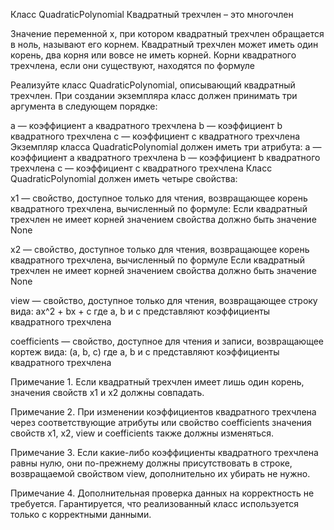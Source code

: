 Класс QuadraticPolynomial
Квадратный трехчлен – это многочлен 

Значение переменной x, при котором квадратный трехчлен обращается в ноль, называют его корнем. 
Квадратный трехчлен может иметь один корень, два корня или вовсе не иметь корней. 
Корни квадратного трехчлена, если они существуют, находятся по формуле

Реализуйте класс QuadraticPolynomial, описывающий квадратный трехчлен. 
При создании экземпляра класс должен принимать три аргумента в следующем порядке:

a — коэффициент a квадратного трехчлена
b — коэффициент b квадратного трехчлена
c — коэффициент c квадратного трехчлена
Экземпляр класса QuadraticPolynomial должен иметь три атрибута:
a — коэффициент a квадратного трехчлена
b — коэффициент b квадратного трехчлена
c — коэффициент c квадратного трехчлена
Класс QuadraticPolynomial должен иметь четыре свойства:

x1 — свойство, доступное только для чтения, возвращающее корень квадратного трехчлена, вычисленный по формуле:
Если квадратный трехчлен не имеет корней значением свойства должно быть значение None

x2 — свойство, доступное только для чтения, возвращающее корень квадратного трехчлена, вычисленный по формуле
Если квадратный трехчлен не имеет корней значением свойства должно быть значение None

view — свойство, доступное только для чтения, возвращающее строку вида:
ax^2 + bx + c
где a, b и с представляют коэффициенты квадратного трехчлена

coefficients — свойство, доступное для чтения и записи, возвращающее кортеж вида:
(a, b, c)
где a, b и с представляют коэффициенты квадратного трехчлена

Примечание 1. Если квадратный трехчлен имеет лишь один корень, значения свойств x1 и x2 должны совпадать.

Примечание 2. При изменении коэффициентов квадратного трехчлена через соответствующие атрибуты или свойство coefficients значения свойств x1, x2, view и coefficients также должны изменяться.

Примечание 3. Если какие-либо коэффициенты квадратного трехчлена равны нулю, они по-прежнему должны присутствовать в строке, возвращаемой свойством view, дополнительно их убирать не нужно.

Примечание 4. Дополнительная проверка данных на корректность не требуется. Гарантируется, что реализованный класс используется только с корректными данными.